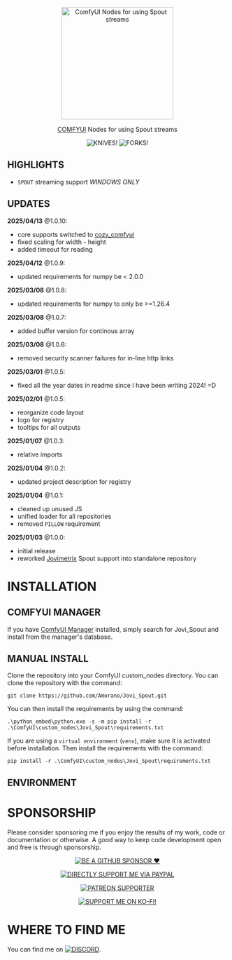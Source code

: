 <div align="center">

<picture>
  <source srcset="https://github.com/Amorano/Jovi_Spout-examples/blob/master/res/Jovi_Spout.png">
  <img alt="ComfyUI Nodes for using Spout streams" width="256" height="256">
</picture>

</div>

<div align="center">

<a href="https://github.com/comfyanonymous/ComfyUI">COMFYUI</a> Nodes for using Spout streams

</div>

<div align="center">

![KNIVES!](https://badgen.net/github/open-issues/Amorano/Jovi_Spout)
![FORKS!](https://badgen.net/github/forks/Amorano/Jovi_Spout)

</div>

<!---------------------------------------------------------------------------->

## HIGHLIGHTS

* `SPOUT` streaming support *WINDOWS ONLY*

## UPDATES

**2025/04/13** @1.0.10:
* core supports switched to [cozy_comfyui](https://github.com/cozy-comfyui/cozy_comfyui)
* fixed scaling for width - height
* added timeout for reading

**2025/04/12** @1.0.9:
* updated requirements for numpy be < 2.0.0

**2025/03/08** @1.0.8:
* updated requirements for numpy to only be >=1.26.4

**2025/03/08** @1.0.7:
* added buffer version for continous array

**2025/03/08** @1.0.6:
* removed security scanner failures for in-line http links

**2025/03/01** @1.0.5:
* fixed all the year dates in readme since I have been writing 2024! =D

**2025/02/01** @1.0.5:
* reorganize code layout
* logo for registry
* tooltips for all outputs

**2025/01/07** @1.0.3:
* relative imports

**2025/01/04** @1.0.2:
* updated project description for registry

**2025/01/04** @1.0.1:
* cleaned up unused JS
* unified loader for all repositories
* removed `PILLOW` requirement

**2025/01/03** @1.0.0:
* initial release
* reworked [Jovimetrix](https://github.com/amorano/Jovimetrix) Spout support into standalone repository

# INSTALLATION

## COMFYUI MANAGER

If you have [ComfyUI Manager](https://github.com/ltdrdata/ComfyUI-Manager) installed, simply search for Jovi_Spout and install from the manager's database.

## MANUAL INSTALL
Clone the repository into your ComfyUI custom_nodes directory. You can clone the repository with the command:
```
git clone https://github.com/Amorano/Jovi_Spout.git
```
You can then install the requirements by using the command:
```
.\python_embed\python.exe -s -m pip install -r .\ComfyUI\custom_nodes\Jovi_Spout\requirements.txt
```
If you are using a <code>virtual environment</code> (<code><i>venv</i></code>), make sure it is activated before installation. Then install the requirements with the command:
```
pip install -r .\ComfyUI\custom_nodes\Jovi_Spout\requirements.txt
```
## ENVIRONMENT


<!---------------------------------------------------------------------------->



<!---------------------------------------------------------------------------->

# SPONSORSHIP

Please consider sponsoring me if you enjoy the results of my work, code or documentation or otherwise. A good way to keep code development open and free is through sponsorship.

<div align="center">

[![BE A GITHUB SPONSOR ❤️](https://img.shields.io/badge/sponsor-30363D?style=for-the-badge&logo=GitHub-Sponsors&logoColor=#EA4AAA)](https://github.com/sponsors/Amorano)

[![DIRECTLY SUPPORT ME VIA PAYPAL](https://img.shields.io/badge/PayPal-00457C?style=for-the-badge&logo=paypal&logoColor=white)](https://www.paypal.com/paypalme/onarom)

[![PATREON SUPPORTER](https://img.shields.io/badge/Patreon-F96854?style=for-the-badge&logo=patreon&logoColor=white)](https://www.patreon.com/joviex)

[![SUPPORT ME ON KO-FI!](https://ko-fi.com/img/githubbutton_sm.svg)](https://ko-fi.com/alexandermorano)

</div>

<!---------------------------------------------------------------------------->

# WHERE TO FIND ME

You can find me on [![DISCORD](https://dcbadge.vercel.app/api/server/62TJaZ3Z5r?style=flat-square)](https://discord.gg/62TJaZ3Z5r).
